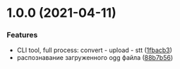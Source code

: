 # 1.0.0 (2021-04-11)


### Features

* CLI tool, full process: convert - upload - stt ([1fbacb3](https://github.com/popstas/yandex-speechkit-talk-recognition/commit/1fbacb3))
* распознавание загруженного ogg файла ([88b7b56](https://github.com/popstas/yandex-speechkit-talk-recognition/commit/88b7b56))



